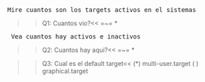 <pre>Mire cuantos son los targets activos en el sistemas </pre>
>>Q1: Cuantos vio?<<
=~= *

<pre> Vea cuantos hay activos e inactivos</pre>
>>Q2: Cuantos hay aqui?<<
=~= * 

>>Q3: Cual es el default target<<
(*) multi-user.target
( ) graphical.target



